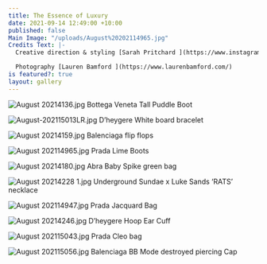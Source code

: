 ```yaml
---
title: The Essence of Luxury
date: 2021-09-14 12:49:00 +10:00
published: false
Main Image: "/uploads/August%20202114965.jpg"
Credits Text: |-
  Creative direction & styling [Sarah Pritchard ](https://www.instagram.com/sar4hcant/?hl=en)

  Photography [Lauren Bamford ](https://www.laurenbamford.com/)
is featured?: true
layout: gallery
---
```


![August 20214136.jpg](/uploads/August%2020214136.jpg)
Bottega Veneta Tall Puddle Boot

![August-202115013LR.jpg](/uploads/August-202115013LR.jpg)
D’heygere White board bracelet

![August 20214159.jpg](/uploads/August%2020214159.jpg)
Balenciaga flip flops

![August 202114965.jpg](/uploads/August%20202114965.jpg)
Prada Lime Boots

![August 20214180.jpg](/uploads/August%2020214180.jpg)
Abra Baby Spike green bag

![August 20214228 1.jpg](/uploads/August%2020214228%201.jpg)
Underground Sundae x Luke Sands ‘RATS’ necklace

![August 202114947.jpg](/uploads/August%20202114947.jpg)
Prada Jacquard Bag

![August 20214246.jpg](/uploads/August%2020214246.jpg)
D’heygere Hoop Ear Cuff

![August 202115043.jpg](/uploads/August%20202115043.jpg)
Prada Cleo bag

![August 202115056.jpg](/uploads/August%20202115056.jpg)
Balenciaga BB Mode destroyed piercing Cap 

